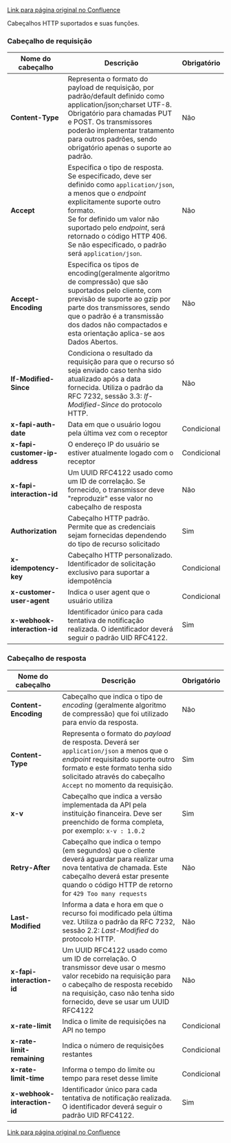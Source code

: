 [Link para página original no Confluence](https://openfinancebrasil.atlassian.net/wiki/spaces/OF/pages/17377351)

Cabeçalhos HTTP suportados e suas funções.

### Cabeçalho de requisição

| Nome do cabeçalho | Descrição | Obrigatório |
| --- | --- | --- |
| **Content-Type** | Representa o formato do payload de requisição, por padrão/default definido como application/json;charset UTF-8. Obrigatório para chamadas PUT e POST. Os transmissores poderão implementar tratamento para outros padrões, sendo obrigatório apenas o suporte ao padrão. | Não |
| **Accept** | Especifica o tipo de resposta.  <br>Se especificado, deve ser definido como `application/json`, a menos que o *endpoint* explicitamente suporte outro formato.  <br>Se for definido um valor não suportado pelo *endpoint*, será retornado o código HTTP 406. Se não especificado, o padrão será `application/json`. | Não |
| **Accept-Encoding** | Especifica os tipos de encoding(geralmente algoritmo de compressão) que são suportados pelo cliente, com previsão de suporte ao gzip por parte dos transmissores, sendo que o padrão é a transmissão dos dados não compactados e esta orientação aplica-se aos Dados Abertos. | Não |
| **If-Modified-Since** | Condiciona o resultado da requisição para que o recurso só seja enviado caso tenha sido atualizado após a data fornecida. Utiliza o padrão da RFC 7232, sessão 3.3: *If-Modified-Since* do protocolo HTTP. | Não |
| **x-fapi-auth-date** | Data em que o usuário logou pela última vez com o receptor | Condicional |
| **x-fapi-customer-ip-address** | O endereço IP do usuário se estiver atualmente logado com o receptor | Condicional |
| **x-fapi-interaction-id** | Um UUID RFC4122 usado como um ID de correlação. Se fornecido, o transmissor deve "reproduzir" esse valor no cabeçalho de resposta | Não |
| **Authorization** | Cabeçalho HTTP padrão. Permite que as credenciais sejam fornecidas dependendo do tipo de recurso solicitado | Sim |
| **x-idempotency-key** | Cabeçalho HTTP personalizado. Identificador de solicitação exclusivo para suportar a idempotência | Condicional |
| **x-customer-user-agent** | Indica o user agent que o usuário utiliza | Condicional |
| **x-webhook-interaction-id** | Identificador único para cada tentativa de notificação realizada. O identificador deverá seguir o padrão UID RFC4122. | Sim |

### Cabeçalho de resposta

| Nome do cabeçalho | Descrição | Obrigatório |
| --- | --- | --- |
| **Content-Encoding** | Cabeçalho que indica o tipo de *encoding* (geralmente algoritmo de compressão) que foi utilizado para envio da resposta. | Não |
| **Content-Type** | Representa o formato do *payload* de resposta. Deverá ser `application/json` a menos que o *endpoint* requisitado suporte outro formato e este formato tenha sido solicitado através do cabeçalho `Accept` no momento da requisição. | Sim |
| **x-v** | Cabeçalho que indica a versão implementada da API pela instituição financeira. Deve ser preenchido de forma completa, por exemplo: `x-v : 1.0.2` | Sim |
| **Retry-After** | Cabeçalho que indica o tempo (em segundos) que o cliente deverá aguardar para realizar uma nova tentativa de chamada. Este cabeçalho deverá estar presente quando o código HTTP de retorno for `429 Too many requests` | Não |
| **Last-Modified** | Informa a data e hora em que o recurso foi modificado pela última vez. Utiliza o padrão da RFC 7232, sessão 2.2: *Last-Modified* do protocolo HTTP. | Não |
| **x-fapi-interaction-id** | Um UUID RFC4122 usado como um ID de correlação. O transmissor deve usar o mesmo valor recebido na requisição para o cabeçalho de resposta recebido na requisição, caso não tenha sido fornecido, deve se usar um UUID RFC4122 | Não |
| **x-rate-limit** | Indica o limite de requisições na API no tempo | Condicional |
| **x-rate-limit-remaining** | Indica o número de requisições restantes | Condicional |
| **x-rate-limit-time** | Informa o tempo do limite ou tempo para reset desse limite | Condicional |
| **x-webhook-interaction-id** | Identificador único para cada tentativa de notificação realizada. O identificador deverá seguir o padrão UID RFC4122. | Sim |

[Link para página original no Confluence](https://openfinancebrasil.atlassian.net/wiki/spaces/OF/pages/17377351)